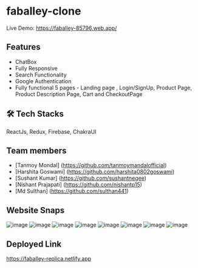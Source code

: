 # faballey-clone

Live Demo: <a href="https://faballey-85796.web.app/">https://faballey-85796.web.app/</a>

## Features

- ChatBox
- Fully Responsive
- Search Functionality
- Google Authentication
- Fully functional 5 pages - Landing page , Login/SignUp, Product Page, Product Description Page, Cart and CheckoutPage

## 🛠 Tech Stacks
ReactJs, Redux, Firebase, ChakraUI

## Team members 
- [Tanmoy Mondal] (https://github.com/tanmoymandalofficial)
- [Harshita Goswami] (https://github.com/harshita0802goswami)
- [Sushant Kumar] (https://github.com/sushantnegee)
- [Nishant Prajapati] (https://github.com/nishantp15)
- [Md Sulthan] (https://github.com/sulthan441)

## Website Snaps
![image](https://user-images.githubusercontent.com/68657465/211344916-87d4cbae-6cf5-4fb1-8b2a-fa22758b5032.png)
![image](https://user-images.githubusercontent.com/68657465/211343816-2b0b5b1c-6c42-4b76-a393-156cbb7ccd88.png)
![image](https://user-images.githubusercontent.com/68657465/211343940-8e38cfa7-eda8-4353-8112-fdc61dc04b1f.png)
![image](https://user-images.githubusercontent.com/68657465/211344093-e5fd3230-8de0-4d74-8c9d-8165bff7d597.png)
![image](https://user-images.githubusercontent.com/68657465/211344262-a38b40d8-99ca-4c52-96d4-9dbfc754496d.png)
![image](https://user-images.githubusercontent.com/68657465/211344378-ad11d236-dbfc-4854-86de-ff68a5cab28b.png)
![image](https://user-images.githubusercontent.com/68657465/211344438-26230699-8718-4791-991b-65c807dfab16.png)
![image](https://user-images.githubusercontent.com/68657465/211344596-fd38ffce-f678-4671-996e-046f26049cf6.png)

## Deployed Link
https://faballey-replica.netlify.app
